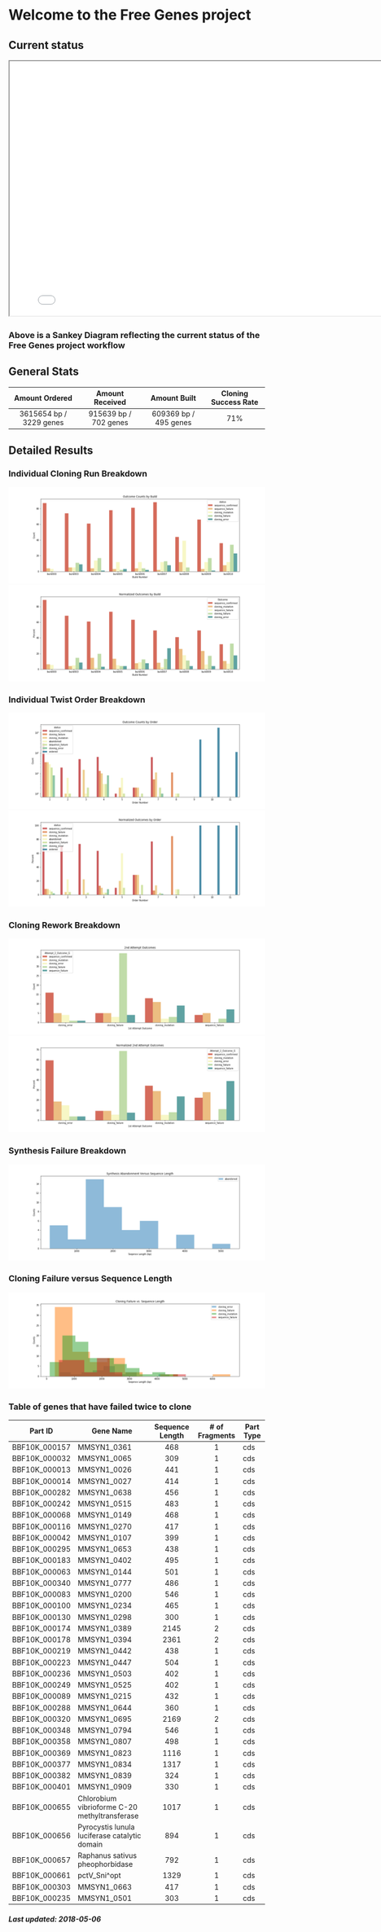 # Welcome to the Free Genes project

## Current status

<iframe width="800" height="500" src="sankey.html"></iframe>

### Above is a Sankey Diagram reflecting the current status of the Free Genes project workflow

## General Stats

| Amount Ordered | Amount Received  | Amount Built | Cloning Success Rate |
| :-------------: | :-------------: | :-------------: | :-------------: |
| 3615654 bp / 3229 genes | 915639 bp / 702 genes | 609369 bp / 495 genes | 71% |

## Detailed Results

### Individual Cloning Run Breakdown

![Cloning Run Breakdown](./raw_build.png)
![](./norm_build.png)

### Individual Twist Order Breakdown

![Twist Order Breakdown](./raw_order.png)
![](./norm_order.png)

### Cloning Rework Breakdown

![Rework Breakdown](./raw_attempt.png)
![](./norm_attempt.png)

### Synthesis Failure Breakdown

![Synthesis Failure Breakdown](./syn_fail.png)

### Cloning Failure versus Sequence Length

![Cloning Failure versus Sequence Length](./raw_length.png)

### Table of genes that have failed twice to clone

| Part ID | Gene Name | Sequence Length | # of Fragments | Part Type |
| ------------- | ------------- | :-------------: | :-------------: | ------------- |
| BBF10K_000157 | MMSYN1_0361 | 468 | 1 | cds |
| BBF10K_000032 | MMSYN1_0065 | 309 | 1 | cds |
| BBF10K_000013 | MMSYN1_0026 | 441 | 1 | cds |
| BBF10K_000014 | MMSYN1_0027 | 414 | 1 | cds |
| BBF10K_000282 | MMSYN1_0638 | 456 | 1 | cds |
| BBF10K_000242 | MMSYN1_0515 | 483 | 1 | cds |
| BBF10K_000068 | MMSYN1_0149 | 468 | 1 | cds |
| BBF10K_000116 | MMSYN1_0270 | 417 | 1 | cds |
| BBF10K_000042 | MMSYN1_0107 | 399 | 1 | cds |
| BBF10K_000295 | MMSYN1_0653 | 438 | 1 | cds |
| BBF10K_000183 | MMSYN1_0402 | 495 | 1 | cds |
| BBF10K_000063 | MMSYN1_0144 | 501 | 1 | cds |
| BBF10K_000340 | MMSYN1_0777 | 486 | 1 | cds |
| BBF10K_000083 | MMSYN1_0200 | 546 | 1 | cds |
| BBF10K_000100 | MMSYN1_0234 | 465 | 1 | cds |
| BBF10K_000130 | MMSYN1_0298 | 300 | 1 | cds |
| BBF10K_000174 | MMSYN1_0389 | 2145 | 2 | cds |
| BBF10K_000178 | MMSYN1_0394 | 2361 | 2 | cds |
| BBF10K_000219 | MMSYN1_0442 | 438 | 1 | cds |
| BBF10K_000223 | MMSYN1_0447 | 504 | 1 | cds |
| BBF10K_000236 | MMSYN1_0503 | 402 | 1 | cds |
| BBF10K_000249 | MMSYN1_0525 | 402 | 1 | cds |
| BBF10K_000089 | MMSYN1_0215 | 432 | 1 | cds |
| BBF10K_000288 | MMSYN1_0644 | 360 | 1 | cds |
| BBF10K_000320 | MMSYN1_0695 | 2169 | 2 | cds |
| BBF10K_000348 | MMSYN1_0794 | 546 | 1 | cds |
| BBF10K_000358 | MMSYN1_0807 | 498 | 1 | cds |
| BBF10K_000369 | MMSYN1_0823 | 1116 | 1 | cds |
| BBF10K_000377 | MMSYN1_0834 | 1317 | 1 | cds |
| BBF10K_000382 | MMSYN1_0839 | 324 | 1 | cds |
| BBF10K_000401 | MMSYN1_0909 | 330 | 1 | cds |
| BBF10K_000655 | Chlorobium vibrioforme C-20 methyltransferase | 1017 | 1 | cds |
| BBF10K_000656 | Pyrocystis lunula luciferase catalytic domain | 894 | 1 | cds |
| BBF10K_000657 | Raphanus sativus pheophorbidase | 792 | 1 | cds |
| BBF10K_000661 | pctV_Sni^opt | 1329 | 1 | cds |
| BBF10K_000303 | MMSYN1_0663 | 417 | 1 | cds |
| BBF10K_000235 | MMSYN1_0501 | 303 | 1 | cds |


##### Last updated: 2018-05-06

